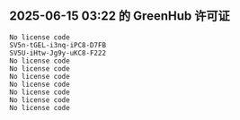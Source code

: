 ## 2025-06-15 03:22 的 GreenHub 许可证
```
No license code
SV5n-tGEL-i3nq-iPC8-D7FB
SV5U-iHtw-Jg9y-uKC8-F222
No license code
No license code
No license code
No license code
No license code
No license code
No license code
```

